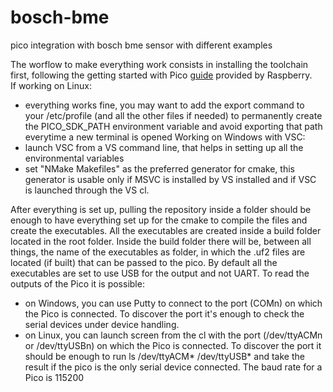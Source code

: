 # bosch-bme
pico integration with bosch bme sensor with different examples 

The worflow to make everything work consists in installing the toolchain first, following the getting started with Pico [guide](https://datasheets.raspberrypi.com/pico/getting-started-with-pico.pdf) provided by Raspberry.   
If working on Linux:
- everything works fine, you may want to add the export command to your /etc/profile (and all the other files if needed) to permanently create the PICO_SDK_PATH environment variable and avoid exporting that path everytime a new terminal is opened
Working on Windows with VSC:
- launch VSC from a VS command line, that helps in setting up all the environmental variables
- set "NMake Makefiles" as the preferred generator for cmake, this generator is usable only if MSVC is installed by VS installed and if VSC is launched through the VS cl.

After everything is set up, pulling the repository inside a folder should be enough to have everything set up for the cmake to compile the files and create the executables.
All the executables are created inside a build folder located in the root folder. Inside the build folder there will be, between all things, the name of the executables as folder, in which the .uf2 files are located (if built) that can be passed to the pico.
By default all the executables are set to use USB for the output and not UART. To read the outputs of the Pico it is possible:
- on Windows, you can use Putty to connect to the port (COMn) on which the Pico is connected. To discover the port it's enough to check the serial devices under device handling.
- on Linux, you can launch screen from the cl with the port (/dev/ttyACMn or /dev/ttyUSBn) on which the Pico is connected. To discover the port it should be enough to run ls /dev/ttyACM* /dev/ttyUSB* and take the result if the pico is the only serial device connected.
The baud rate for a Pico is 115200

